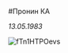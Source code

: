 #Пронин КА

*13.05.1983*

![fTn1HTPOevs](https://github.com/KosPro83/KosProject/assets/110653916/94aa0350-8b83-4121-9954-2e29df73d23e)
